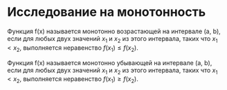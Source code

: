 # Исследование на монотонность

Функция f(x) называется монотонно возрастающей на интервале (a, b), если для любых двух значений $x_{1}$ и $x_{2}$ из этого интервала, таких что $x_{1} < x_{2}$,
выполняется неравенство $f(x_{1}) ≤ f(x_{2})$.

Функция f(x) называется монотонно убывающей на интервале (a, b), если для любых двух значений $x_{1}$ и $x_{2}$ из этого интервала, таких что $x_{1} < x_{2}$,
выполняется неравенство $f(x_{1}) ≥ f(x_{2})$.
